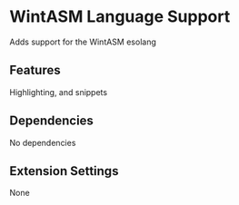 # WintASM Language Support

Adds support for the WintASM esolang

## Features

Highlighting, and snippets

## Dependencies

No dependencies

## Extension Settings

None
